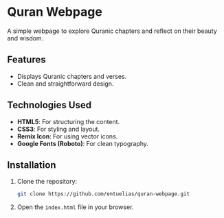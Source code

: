 # Quran Webpage

A simple webpage to explore Quranic chapters and reflect on their beauty and wisdom.

## Features

- Displays Quranic chapters and verses.
- Clean and straightforward design.

## Technologies Used

- **HTML5**: For structuring the content.
- **CSS3**: For styling and layout.
- **Remix Icon**: For using vector icons.
- **Google Fonts (Roboto)**: For clean typography.

## Installation

1. Clone the repository:

   ```bash
   git clone https://github.com/entuelias/quran-webpage.git
   ```

2. Open the `index.html` file in your browser.

